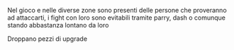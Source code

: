 Nel gioco e nelle diverse zone sono presenti delle persone che proveranno ad attaccarti, i fight con loro sono evitabili tramite parry, dash o comunque stando abbastanza lontano da loro

Droppano pezzi di upgrade

